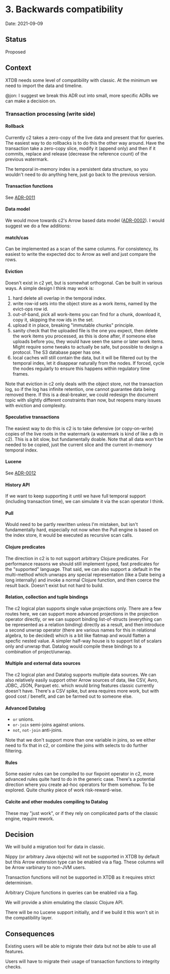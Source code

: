 # 3. Backwards compatibility

Date: 2021-09-09

## Status

Proposed

## Context

XTDB needs some level of compatibility with classic. At the minimum we
need to import the data and timeline.

@jon: I suggest we break this ADR out into small, more specific ADRs
we can make a decision on.

### Transaction processing (write side)

#### Rollback

Currently c2 takes a zero-copy of the live data and present that for
queries. The easiest way to do rollbacks is to do this the other way
around. Have the transaction take a zero-copy slice, modify it (append
only) and then if it commits, replace and release (decrease the
reference count) of the previous watermark.

The temporal in-memory index is a persistent data structure, so you
wouldn't need to do anything here, just go back to the previous
version.

#### Transaction functions

See [ADR-0011](0011-classic-tx-fns.md)

#### Data model

We would move towards c2's Arrow based data model ([ADR-0002](0002-data-model.md)). I would suggest we
do a few additions:

#### match/cas

Can be implemented as a scan of the same columns. For consistency, its
easiest to write the expected doc to Arrow as well and just compare
the rows.

#### Eviction

Doesn't exist in c2 yet, but is somewhat orthogonal. Can be built in
various ways. A simple design I think may work is:

1. hard delete all overlap in the temporal index.
2. write row-id sets into the object store as a work items, named by
   the evict-ops row id.
3. out-of-band, pick all work-items you can find for a chunk, download
   it, copy it, skipping the row ids in the set.
4. upload it in place, breaking "immutable chunks" principle.
5. sanity check that the uploaded file is the one you expect, then
   delete the work items you processed, as this is done after, if
   someone else uploads before you, they would have seen the same or
   later work items. Might require some tweaks to actually be safe,
   but possible to design a protocol. The S3 database paper has one.
6. local caches will still contain the data, but it will be filtered
   out by the temporal index, let it disappear naturally from the
   nodes. If forced, cycle the nodes regularly to ensure this happens
   within regulatory time frames.

Note that eviction in c2 only deals with the object store, not the
transaction log, so if the log has infinite retention, one cannot
guarantee data being removed there. If this is a deal-breaker, we
could redesign the document topic with slightly different constraints
than now, but reopens many issues with eviction and complexity.

#### Speculative transactions

The easiest way to do this is c2 is to take defensive (or
copy-on-write) copies of the live roots in the watermark (a watermark
is kind of like a db in c2). This is a bit slow, but fundamentally
doable. Note that all data won't be needed to be copied, just the
current slice and the current in-memory temporal index.

#### Lucene

See [ADR-0012](0012-classic-lucene.md)

#### History API

If we want to keep supporting it until we have full temporal support
(including transaction time), we can simulate it via the scan operator
I think.

#### Pull

Would need to be partly rewritten unless I'm mistaken, but isn't
fundamentally hard, especially not now when the Pull engine is based
on the index store, it would be executed as recursive scan calls.

#### Clojure predicates

The direction in c2 is to not support arbitrary Clojure
predicates. For performance reasons we should still implement typed,
fast predicates for the "supported" language. That said, we can also
support a :default in the multi-method which unwraps any special
representation (like a Date being a long internally) and invoke a
normal Clojure function, and then coerce the result back. Doesn't
exist but not hard to build.

#### Relation, collection and tuple bindings

The c2 logical plan supports single value projections only. There are
a few routes here, we can support more advanced projections in the
projection operator directly, or we can support binding
list-of-structs (everything can be represented as a relation binding)
directly as a result, and then introduce a second unwrap operator
(there are various names for this in relational algebra, to be
decided) which is a bit like flatmap and would flatten a specfic
nested value. A simpler half-way house is to support list of scalars
only and unwrap that. Datalog would compile these bindings to a
combination of project/unwrap.

#### Multiple and external data sources

The c2 logical plan and Datalog supports multiple data sources. We can
also relatively easily support other Arrow sources of data, like CSV,
Avro, JDBC, JSON, Parquet etc. which would bring features classic
currently doesn't have. There's a CSV spike, but area requires more
work, but with good cost / benefit, and can be farmed out to someone
else.

#### Advanced Datalog

- `or` unions.
- `or-join` semi-joins against unions.
- `not`, `not-join` anti-joins.

Note that we don't support more than one variable in joins, so we
either need to fix that in c2, or combine the joins with selects to do
further filtering.

#### Rules

Some easier rules can be compiled to our fixpoint operator in c2, more
advanced rules quite hard to do in the generic case. There's a
potential direction where you create ad-hoc operators for them
somehow. To be explored. Quite chunky piece of work risk-reward-wise.

#### Calcite and other modules compiling to Datalog

These may "just work", or if they rely on complicated parts of the
classic engine, require rework.

## Decision

We will build a migration tool for data in classic.

Nippy (or arbitrary Java objects) will not be supported in XTDB by
default but this Arrow extension type can be enabled via a flag. These
columns will be Arrow varbinary to non-JVM users.

Transaction functions will not be supported in XTDB as it requires
strict determinism.

Arbitrary Clojure functions in queries can be enabled via a flag.

We will provide a shim emulating the classic Clojure API.

There will be no Lucene support initially, and if we build it this
won't sit in the compatibility layer.

## Consequences

Existing users will be able to migrate their data but not be able to
use all features.

Users will have to migrate their usage of transaction functions to
integrity checks.
